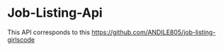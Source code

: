 # Job-Listing-Api

This API corresponds to this https://github.com/ANDILE805/job-listing-girlscode

